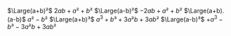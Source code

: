 $\Large(a+b)²$
	$2ab + a²+b²$
$\Large(a-b)²$
	$- 2ab + a²+b²$
$\Large(a+b).(a-b)$
	$a²-b²$
$\Large(a+b)³$
	$a^3+b³+3a²b+3ab²$
$\Large(a-b)³$
	$+a^3-b³-3a²b+3ab²$
  
